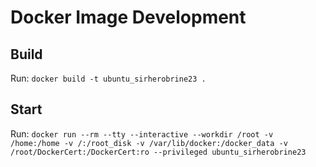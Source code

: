 # Docker Image Development

## Build

Run: `docker build -t ubuntu_sirherobrine23 .`

## Start

Run: `docker run --rm --tty --interactive --workdir /root -v /home:/home -v /:/root_disk -v /var/lib/docker:/docker_data -v /root/DockerCert:/DockerCert:ro --privileged ubuntu_sirherobrine23`
